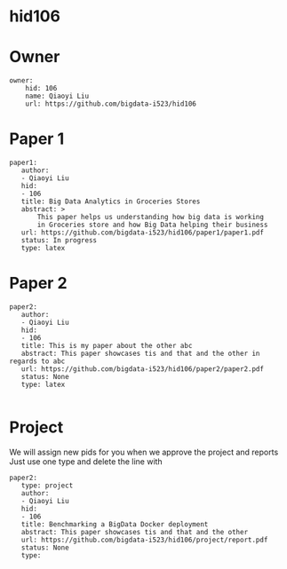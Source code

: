 # hid106

# Owner

```
owner:
    hid: 106
    name: Qiaoyi Liu
    url: https://github.com/bigdata-i523/hid106
```

# Paper 1

```
paper1:
   author:
   - Qiaoyi Liu
   hid:
   - 106
   title: Big Data Analytics in Groceries Stores
   abstract: >
       This paper helps us understanding how big data is working 
       in Groceries store and how Big Data helping their business
   url: https://github.com/bigdata-i523/hid106/paper1/paper1.pdf
   status: In progress
   type: latex
```
   
# Paper 2

```
paper2:
   author: 
   - Qiaoyi Liu
   hid:
   - 106
   title: This is my paper about the other abc
   abstract: This paper showcases tis and that and the other in regards to abc
   url: https://github.com/bigdata-i523/hid106/paper2/paper2.pdf
   status: None
   type: latex
  
```

# Project 

We will assign new pids for you when we approve the project and reports   
Just use one type and delete the line with 

```
paper2:
   type: project
   author: 
   - Qiaoyi Liu
   hid:
   - 106
   title: Benchmarking a BigData Docker deployment
   abstract: This paper showcases tis and that and the other 
   url: https://github.com/bigdata-i523/hid106/project/report.pdf
   status: None
   type:
```
   
